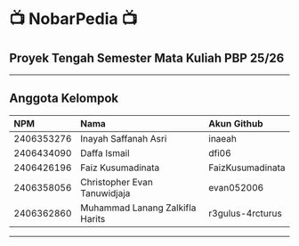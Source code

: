 # 📺 NobarPedia 📺
## Proyek Tengah Semester Mata Kuliah PBP 25/26

---

## Anggota Kelompok

| NPM | Nama | Akun Github |
| :-- | :--- | :---------- |
| 2406353276 | Inayah Saffanah Asri | inaeah |
| 2406434090 | Daffa Ismail | dfi06 |
| 2406426196 | Faiz Kusumadinata | FaizKusumadinata |
| 2406358056 | Christopher Evan Tanuwidjaja | evan052006 |
| 2406362860 | Muhammad Lanang Zalkifla Harits | r3gulus-4rcturus |

---

